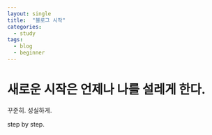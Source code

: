 ```yaml
---
layout: single
title:  "블로그 시작"
categories:
  - study
tags:
  - blog
  - beginner
---
```


# 새로운 시작은 언제나 나를 설레게 한다.


꾸준히.
성실하게.

step by step.
